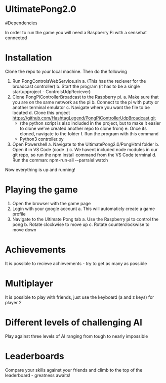 # UltimatePong2.0

#Dependencies

In order to run the game you will need a Raspberry Pi with a sensehat connected

# Installation

Clone the repo to your local machine. Then do the following
  1. Run PongControlsWebService.sln
    a. (This has the reciever for the broadcast controller)
    b. Start the program (it has to be a single startupproject - ControlsUdpReciever)
  2. Clone PongPiControllerBroadcast to the Raspberry pi.
    a. Make sure that you are on the same network as the pi
    b. Connect to the pi with putty or another terminal emulator
    c. Navigate where you want the file to be located
    d. Clone this project https://github.com/HashtagLegend/PongPiControllerUdpBroadcast.git
      - (the python script is also included in the project, but to make it easier to clone we've created another repo to clone from)
    e. Once its cloned, navigate to the folder
    f. Run the program with this command 
      - Python3 controller.py
  3. Open Powershell
    a. Navigate to the UltimatePong2.0/PongHtml folder
    b. Open it in VS Code (code .)
    c. We havent included node modules in our git repo, so run the npm install command from the VS Code terminal
    d. Run the comman: npm-run-all --parralel watch
  
  Now everything is up and running!
  
  # Playing the game
  
  1. Open the browser with the game page
  2. Login with your google account
    a. This will automaticly create a game profile
  3. Navigate to the Ultimate Pong tab
    a. Use the Raspberry pi to control the pong
    b. Rotate clockwise to move up
    c. Rotate counterclockwise to move down
    
  # Achievements
  
  It is possible to recieve achievements - try to get as many as possible
  
  # Multiplayer
  
  It is possible to play with friends, just use the keyboard (a and z keys) for player 2
  
  # Different levels of challenging AI
  
  Play against three levels of AI ranging from tough to nearly impossible
  
  # Leaderboards
  
  Compare your skills against your friends and climb to the top of the leaderboard - greatness awaits!
  
